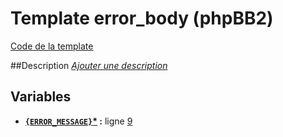 # Template error_body (phpBB2)

[Code de la template](../../src/subsilver/error_body.tpl)

##Description
[*Ajouter une description*](https://fa-tvars.appspot.com/tpl/subsilver/error_body)

## Variables

* __[`{ERROR_MESSAGE}`](https://github.com/Etana/template.list/blob/master/var/ERROR_MESSAGE.md#readme)<a href="https://fa-tvars.appspot.com/var/ERROR_MESSAGE">*</a> :__ ligne [9](../tpl/src/subsilver/error_body.tpl#L9)
